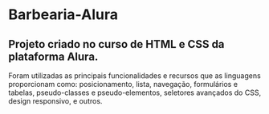 # Barbearia-Alura

## Projeto criado no curso de HTML e CSS da plataforma Alura.

Foram utilizadas as principais funcionalidades e recursos que as linguagens proporcionam como:
posicionamento,
lista,
navegação,
formulários e tabelas,
pseudo-classes e pseudo-elementos,
seletores avançados do CSS,
design responsivo,
e outros.
